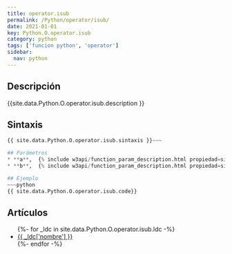 ```yaml
---
title: operator.isub
permalink: /Python/operator/isub/
date: 2021-01-01
key: Python.O.operator.isub
category: python
tags: ['funcion python', 'operator']
sidebar: 
  nav: python
---
```


## Descripción
{{site.data.Python.O.operator.isub.description }}

## Sintaxis
~~~python
{{ site.data.Python.O.operator.isub.sintaxis }}~~~

## Parámetros
* **a**,  {% include w3api/function_param_description.html propiedad=site.data.Python.O.operator.isub valor="a" %}
* **b**,  {% include w3api/function_param_description.html propiedad=site.data.Python.O.operator.isub valor="b" %}

## Ejemplo
~~~python
{{ site.data.Python.O.operator.isub.code}}
~~~

## Artículos
<ul>
{%- for _ldc in site.data.Python.O.operator.isub.ldc -%}
   <li>
       <a href="{{_ldc['url'] }}">{{ _ldc['nombre'] }}</a>
   </li>
{%- endfor -%}
</ul>

